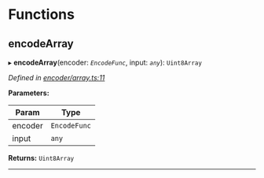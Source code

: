

# Functions

<a id="encodearray"></a>

##  encodeArray

▸ **encodeArray**(encoder: *`EncodeFunc`*, input: *`any`*): `Uint8Array`

*Defined in [encoder/array.ts:11](https://github.com/polkadot-js/common/blob/0ddac0a/packages/util-rlp/src/encoder/array.ts#L11)*

**Parameters:**

| Param | Type |
| ------ | ------ |
| encoder | `EncodeFunc` |
| input | `any` |

**Returns:** `Uint8Array`

___

